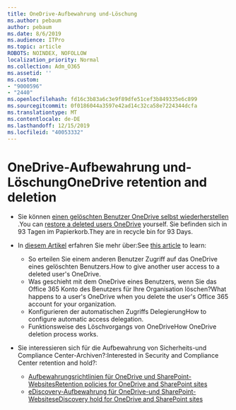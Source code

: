 ```yaml
---
title: OneDrive-Aufbewahrung und-Löschung
ms.author: pebaum
author: pebaum
ms.date: 8/6/2019
ms.audience: ITPro
ms.topic: article
ROBOTS: NOINDEX, NOFOLLOW
localization_priority: Normal
ms.collection: Adm_O365
ms.assetid: ''
ms.custom:
- "9000596"
- "2440"
ms.openlocfilehash: fd16c3b83a6c3e9f89dfe51cef3b849335e6c899
ms.sourcegitcommit: 0f0186044a3597e42ad14c32ca58e7224344dcfa
ms.translationtype: MT
ms.contentlocale: de-DE
ms.lasthandoff: 12/15/2019
ms.locfileid: "40053332"
---
```

# <a name="onedrive-retention-and-deletion"></a><span data-ttu-id="7096a-102">OneDrive-Aufbewahrung und-Löschung</span><span class="sxs-lookup"><span data-stu-id="7096a-102">OneDrive retention and deletion</span></span>

- <span data-ttu-id="7096a-103">Sie können [einen gelöschten Benutzer OneDrive selbst wiederherstellen](https://docs.microsoft.com/onedrive/restore-deleted-onedrive) .</span><span class="sxs-lookup"><span data-stu-id="7096a-103">You can [restore a deleted users OneDrive](https://docs.microsoft.com/onedrive/restore-deleted-onedrive) yourself.</span></span> <span data-ttu-id="7096a-104">Sie befinden sich in 93 Tagen im Papierkorb.</span><span class="sxs-lookup"><span data-stu-id="7096a-104">They are in recycle bin for 93 Days.</span></span> 

- <span data-ttu-id="7096a-105">In [diesem Artikel](https://docs.microsoft.com/onedrive/restore-deleted-onedrive) erfahren Sie mehr über:</span><span class="sxs-lookup"><span data-stu-id="7096a-105">See [this article](https://docs.microsoft.com/onedrive/restore-deleted-onedrive) to learn:</span></span>
    - <span data-ttu-id="7096a-106">So erteilen Sie einem anderen Benutzer Zugriff auf das OneDrive eines gelöschten Benutzers.</span><span class="sxs-lookup"><span data-stu-id="7096a-106">How to give another user access to a deleted user's OneDrive.</span></span>
    - <span data-ttu-id="7096a-107">Was geschieht mit dem OneDrive eines Benutzers, wenn Sie das Office 365 Konto des Benutzers für Ihre Organisation löschen?</span><span class="sxs-lookup"><span data-stu-id="7096a-107">What happens to a user's OneDrive when you delete the user's Office 365 account for your organization.</span></span>
    - <span data-ttu-id="7096a-108">Konfigurieren der automatischen Zugriffs Delegierung</span><span class="sxs-lookup"><span data-stu-id="7096a-108">How to configure automatic access delegation.</span></span>
    - <span data-ttu-id="7096a-109">Funktionsweise des Löschvorgangs von OneDrive</span><span class="sxs-lookup"><span data-stu-id="7096a-109">How OneDrive deletion process works.</span></span>

- <span data-ttu-id="7096a-110">Sie interessieren sich für die Aufbewahrung von Sicherheits-und Compliance Center-Archiven?:</span><span class="sxs-lookup"><span data-stu-id="7096a-110">Interested in Security and Compliance Center retention and hold?:</span></span>
    - [<span data-ttu-id="7096a-111">Aufbewahrungsrichtlinien für OneDrive und SharePoint-Websites</span><span class="sxs-lookup"><span data-stu-id="7096a-111">Retention policies for OneDrive and SharePoint sites</span></span>](https://docs.microsoft.com/office365/securitycompliance/retention-policies?redirectSourcePath=%252farticle%252f5e377752-700d-4870-9b6d-12bfc12d2423#content-in-onedrive-accounts-and-sharepoint-sites)
    - [<span data-ttu-id="7096a-112">eDiscovery-Aufbewahrung für OneDrive-und SharePoint-Websites</span><span class="sxs-lookup"><span data-stu-id="7096a-112">eDiscovery hold for OneDrive and SharePoint sites</span></span>](https://docs.microsoft.com/office365/securitycompliance/ediscovery-cases#step-4-place-content-locations-on-hold)




